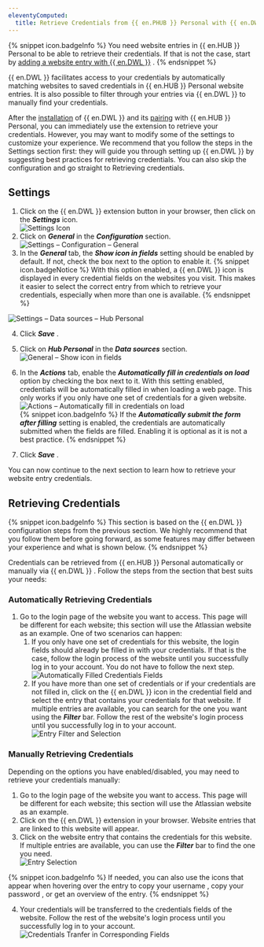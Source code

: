 ```yaml
---
eleventyComputed:
  title: Retrieve Credentials from {{ en.PHUB }} Personal with {{ en.DWL }}
---
```

{% snippet icon.badgeInfo %} 
You need website entries in {{ en.HUB }} Personal to be able to retrieve their credentials. If that is not the case, start by [adding a website entry with {{ en.DWL }}](Add_Entry_HUBPersonal_with_DWL) . 
{% endsnippet %}
 
{{ en.DWL }} facilitates access to your credentials by automatically matching websites to saved credentials in {{ en.HUB }} Personal website entries. It is also possible to filter through your entries via {{ en.DWL }} to manually find your credentials.  

After the [installation](/hub/dwl/installation/) of {{ en.DWL }} and its [pairing](/hub/dwl/first-login-devolutions-web-login/hub-personal/) with {{ en.HUB }} Personal, you can immediately use the extension to retrieve your credentials. However, you may want to modify some of the settings to customize your experience. We recommend that you follow the steps in the Settings section first: they will guide you through setting up {{ en.DWL }} by suggesting best practices for retrieving credentials. You can also skip the configuration and go straight to Retrieving credentials.  

## Settings 

1. Click on the {{ en.DWL }} extension button in your browser, then click on the ***Settings*** icon.  
![Settings Icon](/img/en/hub/Hub2093.png) 
1. Click on ***General*** in the ***Configuration*** section.  
![Settings – Configuration – General](/img/en/hub/Hub2081.png) 
1. In the ***General*** tab, the ***Show icon in fields*** setting should be enabled by default. If not, check the box next to the option to enable it. 
{% snippet icon.badgeNotice %} 
With this option enabled, a {{ en.DWL }} icon is displayed in every credential fields on the websites you visit. This makes it easier to select the correct entry from which to retrieve your credentials, especially when more than one is available. 
{% endsnippet %}
 
![Settings – Data sources – Hub Personal](/img/en/hub/Hub2082.png)  

4. Click ***Save*** . 
1. Click on ***Hub Personal*** in the ***Data sources*** section.  
![General – Show icon in fields](/img/en/hub/Hub2094.png)  
1. In the ***Actions*** tab, enable the ***Automatically fill in credentials on load*** option by checking the box next to it. With this setting enabled, credentials will be automatically filled in when loading a web page. This only works if you only have one set of credentials for a given website.  
![Actions – Automatically fill in credentials on load](/img/en/hub/Hub2092.png)  
{% snippet icon.badgeInfo %} 
If the ***Automatically submit the form after filling*** setting is enabled, the credentials are automatically submitted when the fields are filled. Enabling it is optional as it is not a best practice. 
{% endsnippet %}
 
7. Click ***Save*** .  

You can now continue to the next section to learn how to retrieve your website entry credentials.  

## Retrieving Credentials 

{% snippet icon.badgeInfo %} 
This section is based on the {{ en.DWL }} configuration steps from the previous section. We highly recommend that you follow them before going forward, as some features may differ between your experience and what is shown below. 
{% endsnippet %}
 
Credentials can be retrieved from {{ en.HUB }} Personal automatically or manually via {{ en.DWL }} . Follow the steps from the section that best suits your needs: 

### Automatically Retrieving Credentials 

1. Go to the login page of the website you want to access. This page will be different for each website; this section will use the Atlassian website as an example. One of two scenarios can happen:  
    1. If you only have one set of credentials for this website, the login fields should already be filled in with your credentials. If that is the case, follow the login process of the website until you successfully log in to your account. You do not have to follow the next step.  
    ![Automatically Filled Credentials Fields](/img/en/hub/Hub2088.png)  
    1. If you have more than one set of credentials or if your credentials are not filled in, click on the {{ en.DWL }} icon in the credential field and select the entry that contains your credentials for that website. If multiple entries are available, you can search for the one you want using the ***Filter*** bar. Follow the rest of the website&apos;s login process until you successfully log in to your account. 
    ![Entry Filter and Selection](/img/en/hub/Hub2184.png)  

### Manually Retrieving Credentials 
Depending on the options you have enabled/disabled, you may need to retrieve your credentials manually:  

1. Go to the login page of the website you want to access. This page will be different for each website; this section will use the Atlassian website as an example. 
1. Click on the {{ en.DWL }} extension in your browser. Website entries that are linked to this website will appear. 
1. Click on the website entry that contains the credentials for this website. If multiple entries are available, you can use the ***Filter*** bar to find the one you need.  
![Entry Selection](/img/en/hub/Hub2096.png)  

{% snippet icon.badgeInfo %} 
If needed, you can also use the icons that appear when hovering over the entry to copy your username , copy your password , or get an overview of the entry. 
{% endsnippet %}
 
4. Your credentials will be transferred to the credentials fields of the website. Follow the rest of the website&apos;s login process until you successfully log in to your account.  
![Credentials Tranfer in Corresponding Fields](/img/en/hub/Hub2091.png)  
